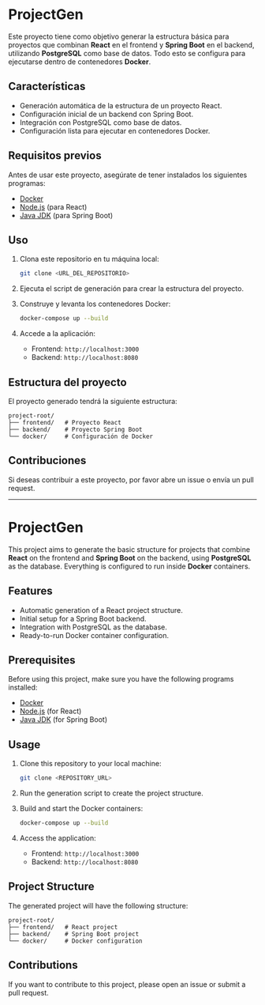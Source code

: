 # ProjectGen

Este proyecto tiene como objetivo generar la estructura básica para proyectos que combinan **React** en el frontend y **Spring Boot** en el backend, utilizando **PostgreSQL** como base de datos. Todo esto se configura para ejecutarse dentro de contenedores **Docker**.

## Características

- Generación automática de la estructura de un proyecto React.
- Configuración inicial de un backend con Spring Boot.
- Integración con PostgreSQL como base de datos.
- Configuración lista para ejecutar en contenedores Docker.

## Requisitos previos

Antes de usar este proyecto, asegúrate de tener instalados los siguientes programas:

- [Docker](https://www.docker.com/)
- [Node.js](https://nodejs.org/) (para React)
- [Java JDK](https://www.oracle.com/java/technologies/javase-downloads.html) (para Spring Boot)

## Uso

1. Clona este repositorio en tu máquina local:
   ```bash
   git clone <URL_DEL_REPOSITORIO>
   ```

2. Ejecuta el script de generación para crear la estructura del proyecto.

3. Construye y levanta los contenedores Docker:
   ```bash
   docker-compose up --build
   ```

4. Accede a la aplicación:
   - Frontend: `http://localhost:3000`
   - Backend: `http://localhost:8080`

## Estructura del proyecto

El proyecto generado tendrá la siguiente estructura:

```
project-root/
├── frontend/   # Proyecto React
├── backend/    # Proyecto Spring Boot
└── docker/     # Configuración de Docker
```

## Contribuciones

Si deseas contribuir a este proyecto, por favor abre un issue o envía un pull request.



---

# ProjectGen

This project aims to generate the basic structure for projects that combine **React** on the frontend and **Spring Boot** on the backend, using **PostgreSQL** as the database. Everything is configured to run inside **Docker** containers.

## Features

- Automatic generation of a React project structure.
- Initial setup for a Spring Boot backend.
- Integration with PostgreSQL as the database.
- Ready-to-run Docker container configuration.

## Prerequisites

Before using this project, make sure you have the following programs installed:

- [Docker](https://www.docker.com/)
- [Node.js](https://nodejs.org/) (for React)
- [Java JDK](https://www.oracle.com/java/technologies/javase-downloads.html) (for Spring Boot)

## Usage

1. Clone this repository to your local machine:
   ```bash
   git clone <REPOSITORY_URL>
   ```

2. Run the generation script to create the project structure.

3. Build and start the Docker containers:
   ```bash
   docker-compose up --build
   ```

4. Access the application:
   - Frontend: `http://localhost:3000`
   - Backend: `http://localhost:8080`

## Project Structure

The generated project will have the following structure:

```
project-root/
├── frontend/   # React project
├── backend/    # Spring Boot project
└── docker/     # Docker configuration
```

## Contributions

If you want to contribute to this project, please open an issue or submit a pull request.

